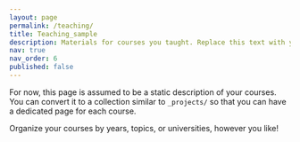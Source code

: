 ```yaml
---
layout: page
permalink: /teaching/
title: Teaching_sample
description: Materials for courses you taught. Replace this text with your description.
nav: true
nav_order: 6
published: false
---
```


For now, this page is assumed to be a static description of your courses. You can convert it to a collection similar to `_projects/` so that you can have a dedicated page for each course.

Organize your courses by years, topics, or universities, however you like!
